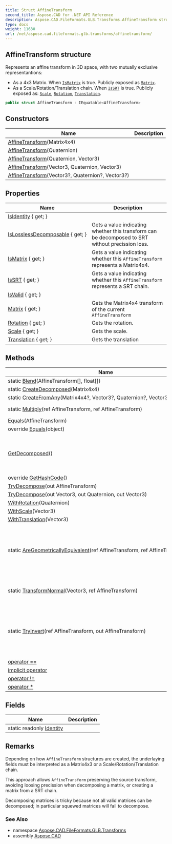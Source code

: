 ```yaml
---
title: Struct AffineTransform
second_title: Aspose.CAD for .NET API Reference
description: Aspose.CAD.FileFormats.GLB.Transforms.AffineTransform struct. Represents an affine transform in 3D space with two mutually exclusive representantions
type: docs
weight: 11630
url: /net/aspose.cad.fileformats.glb.transforms/affinetransform/
---
```

## AffineTransform structure

Represents an affine transform in 3D space, with two mutually exclusive representantions:

* As a 4x3 Matrix. When [`IsMatrix`](./ismatrix/) is true. Publicly exposed as [`Matrix`](./matrix/).
* As a Scale/Rotation/Translation chain. When [`IsSRT`](./issrt/) is true. Publicly exposed as: [`Scale`](./scale/), [`Rotation`](./rotation/), [`Translation`](./translation/).

```csharp
public struct AffineTransform : IEquatable<AffineTransform>
```

## Constructors

| Name | Description |
| --- | --- |
| [AffineTransform](affinetransform/#constructor_1)(Matrix4x4) |  |
| [AffineTransform](affinetransform/#constructor_2)(Quaternion) |  |
| [AffineTransform](affinetransform/#constructor_3)(Quaternion, Vector3) |  |
| [AffineTransform](affinetransform/#constructor_4)(Vector3, Quaternion, Vector3) |  |
| [AffineTransform](affinetransform/#constructor)(Vector3?, Quaternion?, Vector3?) |  |

## Properties

| Name | Description |
| --- | --- |
| [IsIdentity](../../aspose.cad.fileformats.glb.transforms/affinetransform/isidentity/) { get; } |  |
| [IsLosslessDecomposable](../../aspose.cad.fileformats.glb.transforms/affinetransform/islosslessdecomposable/) { get; } | Gets a value indicating whether this transform can be decomposed to SRT without precission loss. |
| [IsMatrix](../../aspose.cad.fileformats.glb.transforms/affinetransform/ismatrix/) { get; } | Gets a value indicating whether this `AffineTransform` represents a Matrix4x4. |
| [IsSRT](../../aspose.cad.fileformats.glb.transforms/affinetransform/issrt/) { get; } | Gets a value indicating whether this `AffineTransform` represents a SRT chain. |
| [IsValid](../../aspose.cad.fileformats.glb.transforms/affinetransform/isvalid/) { get; } |  |
| [Matrix](../../aspose.cad.fileformats.glb.transforms/affinetransform/matrix/) { get; } | Gets the Matrix4x4 transform of the current `AffineTransform` |
| [Rotation](../../aspose.cad.fileformats.glb.transforms/affinetransform/rotation/) { get; } | Gets the rotation. |
| [Scale](../../aspose.cad.fileformats.glb.transforms/affinetransform/scale/) { get; } | Gets the scale. |
| [Translation](../../aspose.cad.fileformats.glb.transforms/affinetransform/translation/) { get; } | Gets the translation |

## Methods

| Name | Description |
| --- | --- |
| static [Blend](../../aspose.cad.fileformats.glb.transforms/affinetransform/blend/)(AffineTransform[], float[]) |  |
| static [CreateDecomposed](../../aspose.cad.fileformats.glb.transforms/affinetransform/createdecomposed/)(Matrix4x4) |  |
| static [CreateFromAny](../../aspose.cad.fileformats.glb.transforms/affinetransform/createfromany/)(Matrix4x4?, Vector3?, Quaternion?, Vector3?) |  |
| static [Multiply](../../aspose.cad.fileformats.glb.transforms/affinetransform/multiply/)(ref AffineTransform, ref AffineTransform) | Multiplies *a* by *b*. |
| [Equals](../../aspose.cad.fileformats.glb.transforms/affinetransform/equals/#equals)(AffineTransform) |  |
| override [Equals](../../aspose.cad.fileformats.glb.transforms/affinetransform/equals/#equals_1)(object) |  |
| [GetDecomposed](../../aspose.cad.fileformats.glb.transforms/affinetransform/getdecomposed/)() | If this object represents a Matrix4x4, it returns a decomposed representation. |
| override [GetHashCode](../../aspose.cad.fileformats.glb.transforms/affinetransform/gethashcode/)() |  |
| [TryDecompose](../../aspose.cad.fileformats.glb.transforms/affinetransform/trydecompose/#trydecompose)(out AffineTransform) |  |
| [TryDecompose](../../aspose.cad.fileformats.glb.transforms/affinetransform/trydecompose/#trydecompose_1)(out Vector3, out Quaternion, out Vector3) |  |
| [WithRotation](../../aspose.cad.fileformats.glb.transforms/affinetransform/withrotation/)(Quaternion) |  |
| [WithScale](../../aspose.cad.fileformats.glb.transforms/affinetransform/withscale/)(Vector3) |  |
| [WithTranslation](../../aspose.cad.fileformats.glb.transforms/affinetransform/withtranslation/)(Vector3) |  |
| static [AreGeometricallyEquivalent](../../aspose.cad.fileformats.glb.transforms/affinetransform/aregeometricallyequivalent/)(ref AffineTransform, ref AffineTransform, float) | Checks whether two transform represent the same geometric spatial transformation. |
| static [TransformNormal](../../aspose.cad.fileformats.glb.transforms/affinetransform/transformnormal/)(Vector3, ref AffineTransform) | Transforms a vector normal by a specified transform. |
| static [TryInvert](../../aspose.cad.fileformats.glb.transforms/affinetransform/tryinvert/)(ref AffineTransform, out AffineTransform) | Inverts the specified transform. The return value indicates whether the operation succeeded. |
| [operator ==](../../aspose.cad.fileformats.glb.transforms/affinetransform/op_equality/) |  |
| [implicit operator](../../aspose.cad.fileformats.glb.transforms/affinetransform/op_implicit/#op_implicit_2) |  (3 operators) |
| [operator !=](../../aspose.cad.fileformats.glb.transforms/affinetransform/op_inequality/) |  |
| [operator *](../../aspose.cad.fileformats.glb.transforms/affinetransform/op_multiply/) |  |

## Fields

| Name | Description |
| --- | --- |
| static readonly [Identity](../../aspose.cad.fileformats.glb.transforms/affinetransform/identity/) |  |

## Remarks

Depending on how `AffineTransform` structures are created, the underlaying fields must be interpreted as a Matrix4x3 or a Scale/Rotation/Translation chain.

This approach allows `AffineTransform` preserving the source transform, avoiding loosing precission when decomposing a matrix, or creating a matrix from a SRT chain.

Decomposing matrices is tricky because not all valid matrices can be decomposed; in particular squewed matrices will fail to decompose.

### See Also

* namespace [Aspose.CAD.FileFormats.GLB.Transforms](../../aspose.cad.fileformats.glb.transforms/)
* assembly [Aspose.CAD](../../)


